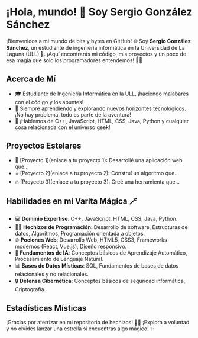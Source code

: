 # ¡Hola, mundo! 👋 Soy Sergio González Sánchez
¡Bienvenidos a mi mundo de bits y bytes en GitHub! 🌐 Soy **Sergio González Sánchez**, un estudiante de ingeniería informática en la Universidad de La Laguna (ULL) 🚀. ¡Aquí encontrarás mi código, mis proyectos y un poco de esa magia que solo los programadores entendemos! 🧙‍♂️

## Acerca de Mí
* 🎓 Estudiante de Ingeniería Informática en la ULL, ¡haciendo malabares con el código y los apuntes!
* 🌱 Siempre aprendiendo y explorando nuevos horizontes tecnológicos. ¡No hay problema, todo es parte de la aventura!
* 💬 ¡Hablemos de C++, JavaScript, HTML, CSS, Java, Python y cualquier cosa relacionada con el universo geek!
## Proyectos Estelares
* 🚀 [Proyecto 1](enlace a tu proyecto 1): Desarrollé una aplicación web que...
* ⭐️ [Proyecto 2](enlace a tu proyecto 2): Construí un algoritmo que...
* 🔥 [Proyecto 3](enlace a tu proyecto 3): Creé una herramienta que...
## Habilidades en mi Varita Mágica 🪄
* 💻 **Dominio Expertise**: C++, JavaScript, HTML, CSS, Java, Python.
* 🧙‍♂️ **Hechizos de Programación**: Desarrollo de software, Estructuras de datos, Algoritmos, Programación orientada a objetos.
* 🌐 **Pociones Web**: Desarrollo Web, HTML5, CSS3, Frameworks modernos (React, Vue.js), Diseño responsivo.
* 🤖 **Fundamentos de IA**: Conceptos básicos de Aprendizaje Automático, Procesamiento de Lenguaje Natural.
* 📊 **Bases de Datos Místicas**: SQL, Fundamentos de bases de datos relacionales y no relacionales.
* 🔒 **Defensa Cibernética**: Conceptos básicos de seguridad informática, Criptografía.
## Estadísticas Místicas
¡Gracias por aterrizar en mi repositorio de hechizos! 🧙‍♂️ ¡Explora a voluntad y no olvides lanzar una estrella si encuentras algo mágico! ✨
